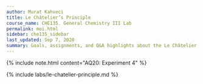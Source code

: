 ```yaml
---
author: Murat Kahveci
title: Le Châtelier’s Principle
course_name: CHE135. General Chemistry III Lab
permalink: moi.html
sidebar: che135_sidebar
last_updated: Sep 7, 2020
summary: Goals, assignments, and Q&A highlights about the Le Châtelier’s Principle Experiment.
---
```

{% include note.html content="AQ20: Experiment 4" %}

{% include labs/le-chatelier-principle.md %}